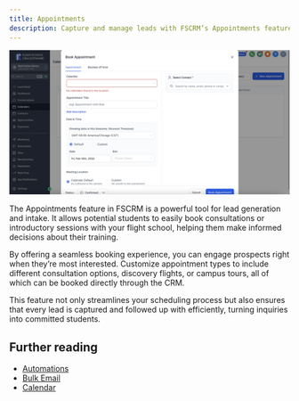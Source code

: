```yaml
---
title: Appointments
description: Capture and manage leads with FSCRM’s Appointments feature.
---
```


![Book Appointment](/public/features/book-appointment.webp)

The Appointments feature in FSCRM is a powerful tool for lead generation and intake. It allows potential students to easily book consultations or introductory sessions with your flight school, helping them make informed decisions about their training.

By offering a seamless booking experience, you can engage prospects right when they’re most interested. Customize appointment types to include different consultation options, discovery flights, or campus tours, all of which can be booked directly through the CRM.

This feature not only streamlines your scheduling process but also ensures that every lead is captured and followed up with efficiently, turning inquiries into committed students.

## Further reading

- [Automations](/features/automations)
- [Bulk Email](/features/bulk-email)
- [Calendar](/features/calendar)